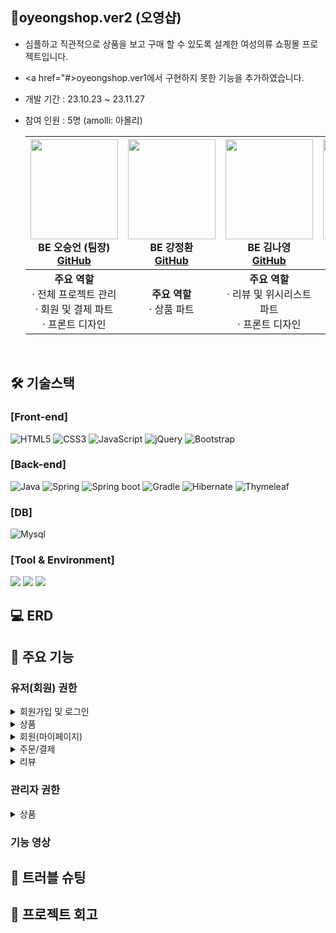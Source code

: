 ## **👗oyeongshop.ver2 (오영샵)**
- 심플하고 직관적으로 상품을 보고 구매 할 수 있도록 설계한 여성의류 쇼핑몰 프로젝트입니다.
- <a href="#>oyeongshop.ver1</a>에서 구현하지 못한 기능을 추가하였습니다.
- 개발 기간 : 23.10.23 ~ 23.11.27<br>
- 참여 인원 : 5명 (amolli: 아몰리)<br>
      
    |<img src="#" width="140" height="160"/><br/>BE 오승언 (팀장) <br/><a href="#">GitHub</a>|<img src="#" width="140" height="160"/><br/>BE 강정환 <br/> <a href="#">GitHub</a>|<img src="#" width="140" height="160"/><br/>BE 김나영 <br/><a href="#">GitHub</a>|<img src="#" width="140" height="160"/><br/>BE 김윤설 <br/><a href="#">GitHub</a>|<img src="#" width="140" height="160"/><br/>BE 박형배 <br/><a href="#">GitHub</a>|
    |:---:|:---:|:---:|:---:|:---:|
    | <strong>주요 역할</strong> <br> &middot; 전체 프로젝트 관리 <br> &middot; 회원 및 결제 파트 <br> &middot; 프론트 디자인|<strong>주요 역할</strong> <br> &middot; 상품 파트 | <strong>주요 역할</strong> <br> &middot; 리뷰 및 위시리스트 파트 <br/> &middot; 프론트 디자인 | <strong>주요 역할</strong> <br/> &middot; 주문 파트 | <strong>주요 역할</strong> <br/> &middot; 장바구니 파트 |

<br>

##  🛠 기술스택

### **[Front-end]**
![HTML5](https://img.shields.io/badge/html5-%23E34F26.svg?style=for-the-badge&logo=html5&logoColor=white)
![CSS3](https://img.shields.io/badge/css3-%231572B6.svg?style=for-the-badge&logo=css3&logoColor=white)
![JavaScript](https://img.shields.io/badge/javascript-%23323330.svg?style=for-the-badge&logo=javascript&logoColor=%23F7DF1E)
![jQuery](https://img.shields.io/badge/jquery-%230769AD.svg?style=for-the-badge&logo=jquery&logoColor=white)
![Bootstrap](https://img.shields.io/badge/bootstrap-%238511FA.svg?style=for-the-badge&logo=bootstrap&logoColor=white)


### **[Back-end]**   
![Java](https://img.shields.io/badge/java11-%23ED8B00.svg?style=for-the-badge&logo=openjdk&logoColor=white)
![Spring](https://img.shields.io/badge/spring-%236DB33F.svg?style=for-the-badge&logo=spring&logoColor=white)
![Spring boot](https://img.shields.io/badge/springboot-6DB33F?style=for-the-badge&logo=springboot&logoColor=white)
![Gradle](https://img.shields.io/badge/Gradle-02303A.svg?style=for-the-badge&logo=Gradle&logoColor=white)
![Hibernate](https://img.shields.io/badge/Hibernate-59666C?style=for-the-badge&logo=Hibernate&logoColor=white)
![Thymeleaf](https://img.shields.io/badge/Thymeleaf-%23005C0F.svg?style=for-the-badge&logo=Thymeleaf&logoColor=white)

### **[DB]**
![Mysql](https://img.shields.io/badge/Mysql-4479A1?style=for-the-badge&logo=Mysql&logoColor=white)

### **[Tool & Environment]**  
<img src="https://img.shields.io/badge/github-181717?style=for-the-badge&logo=github&logoColor=white"> <img src="https://img.shields.io/badge/IntelliJ idea-000000?style=for-the-badge&logo=IntelliJ idea&logoColor=white"> <img src="https://img.shields.io/badge/figma-F24E1E?style=for-the-badge&logo=figma&logoColor=white">

## 💻 ERD



## 📍 주요 기능
### 유저(회원) 권한

<details>
<summary>회원가입 및 로그인</summary>
  
- 사이트를 통한 회원 가입 및 로그인
- 소셜 로그인(카카오, 네이버, 구글) 인증 후 로그인
- 아이디 중복 체크
  
</details>

<details>
<summary>상품</summary>
  
- 카테고리별 상품 조회
- 상품 목록조회
- 상품 정보 상세보기
- 찜하기(위시리스트 담기)
- 장바구니 담기
  
</details>

<details>
<summary>회원(마이페이지)</summary>
  
- 위시리스트 조회
  
</details>

<details>
<summary>주문/결제</summary>
  
- 단일상품 주문
  + 상품 상세보기 페이지 주문하기 진행 시
    
- 다중 상품 주문
  + 장바구니에서 선택한 상품 주문 진행 시
    
- 결제(포트원 결제 api)
- 주문 내역 조회

</details>
<details>
<summary>리뷰</summary>
 
- 리뷰 작성  
  + 자신이 구매한 상품만 리뷰 생성 가능
  + 리뷰 이미지는 선택적으로 첨부 가능
  + 리뷰 이미지는 AWS S3 에 저장
    
- 리뷰 조회  
   + 상품별 리뷰 조회 (상품 상세보기 페이지 하단)  
   + 내가 작성한 리뷰 (마이페이지)
  
- 리뷰 삭제  
  + 구매자 본인만 삭제 가능
  
</details>


### 관리자 권한
<details>
<summary>상품</summary>
  
- 상품 등록  
  + 상품 이미지는 1장 이상 필수 입력
  + 상품 이미지는 AWS S3 에 저장
  
- 상품 상세 내용 수정
  
</details>



### 기능 영상 






## 💊 트러블 슈팅

## 💫 프로젝트 회고
